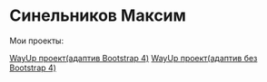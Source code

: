 # Синельников Максим
Мои проекты:

[WayUp проект(адаптив Bootstrap 4)](https://sinelnikov-web.github.io/WayUp/ "Провект WayUp")
[WayUp проект(адаптив без Bootstrap 4)](https://sinelnikov-web.github.io/WayUp(2)/ "Провект WayUp")
